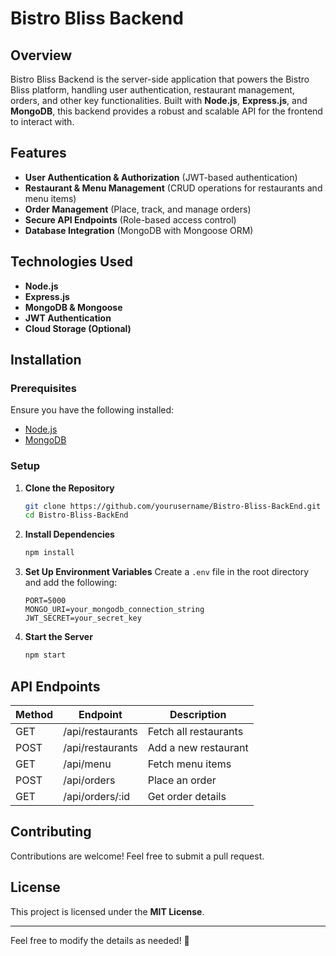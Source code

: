# Bistro Bliss Backend

## Overview
Bistro Bliss Backend is the server-side application that powers the Bistro Bliss platform, handling user authentication, restaurant management, orders, and other key functionalities. Built with **Node.js**, **Express.js**, and **MongoDB**, this backend provides a robust and scalable API for the frontend to interact with.

## Features
- **User Authentication & Authorization** (JWT-based authentication)
- **Restaurant & Menu Management** (CRUD operations for restaurants and menu items)
- **Order Management** (Place, track, and manage orders)
- **Secure API Endpoints** (Role-based access control)
- **Database Integration** (MongoDB with Mongoose ORM)

## Technologies Used
- **Node.js**
- **Express.js**
- **MongoDB & Mongoose**
- **JWT Authentication**
- **Cloud Storage (Optional)**

## Installation

### Prerequisites
Ensure you have the following installed:
- [Node.js](https://nodejs.org/)
- [MongoDB](https://www.mongodb.com/)

### Setup
1. **Clone the Repository**
   ```bash
   git clone https://github.com/yourusername/Bistro-Bliss-BackEnd.git
   cd Bistro-Bliss-BackEnd
   ```
2. **Install Dependencies**
   ```bash
   npm install
   ```
3. **Set Up Environment Variables**
   Create a `.env` file in the root directory and add the following:
   ```env
   PORT=5000
   MONGO_URI=your_mongodb_connection_string
   JWT_SECRET=your_secret_key
   ```
4. **Start the Server**
   ```bash
   npm start
   ```

## API Endpoints
| Method | Endpoint          | Description              |
|--------|------------------|--------------------------|
| GET    | /api/restaurants | Fetch all restaurants   |
| POST   | /api/restaurants | Add a new restaurant    |
| GET    | /api/menu        | Fetch menu items        |
| POST   | /api/orders      | Place an order          |
| GET    | /api/orders/:id  | Get order details       |

## Contributing
Contributions are welcome! Feel free to submit a pull request.

## License
This project is licensed under the **MIT License**.

---

Feel free to modify the details as needed! 🚀
